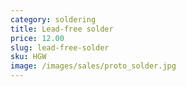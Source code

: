 ```yaml
---
category: soldering
title: Lead-free solder
price: 12.00
slug: lead-free-solder
sku: HGW
image: /images/sales/proto_solder.jpg
---
```

